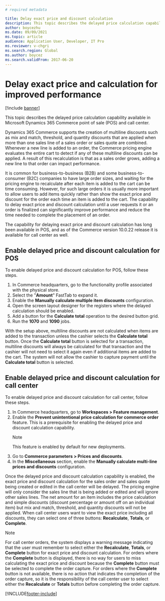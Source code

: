 ```yaml
---
# required metadata

title: Delay exact price and discount calculation
description: This topic describes the delayed price calculation capability available in Microsoft Dynamics 365 Commerce POS and call center.
author: boycezhu
ms.date: 09/09/2021
ms.topic: article
audience: Application User, Developer, IT Pro
ms.reviewer: v-chgri
ms.search.region: Global
ms.author: boycez
ms.search.validFrom: 2017-06-20
---
```


# Delay exact price and calculation for improved performance
  
[!include [banner](includes/banner.md)]

This topic describes the delayed price calculation capability available in Microsoft Dynamics 365 Commerce point of sale (POS) and call center.

Dynamics 365 Commerce supports the creation of multiline discounts such as mix and match, threshold, and quantity discounts that are applied when more than one sales line of a sales order or sales quote are combined. Whenever a new line is added to an order, the Commerce pricing engine evaluates the entire cart to detect if any of these multiline discounts can be applied. A result of this recalculation is that as a sales order grows, adding a new line to that order can impact performance. 

It is common for business-to-business (B2B) and some business-to-consumer (B2C) companies to have large order sizes, and waiting for the pricing engine to recalculate after each item is added to the cart can be time consuming. However, for such large orders it is usually more important to allow users to add items quickly rather than show the exact price and discount for the order each time an item is added to the cart. The capability to delay exact price and discount calculation until a user requests it or an order is finalized can significantly improve performance and reduce the time needed to complete the placement of an order.

The capability for delaying exact price and discount calculation has long been available in POS, and as of the Commerce version 10.0.22 release it is available for call center as well.

## Enable delayed price and discount calculation for POS

To enable delayed price and discount calculation for POS, follow these steps.

1. In Commerce headquarters, go to the functionality profile associated with the physical store.
1. Select the "**Amount**" FastTab to expand it.
1. Enable the **Manually calculate multiple item discounts** configuration.
1. Open the screen layout designer for the registers where the delayed calculation should be enabled.
1. Add a button for the **Calculate total** operation to the desired button grid.
1. Run the **1070** and **1090** jobs.

With the setup above, multiline discounts are not calculated when items are added to the transaction unless the cashier selects the **Calculate total** button. Once the **Calculate total** button is selected for a transaction, multiline discounts will always be calculated for that transaction and the cashier will not need to select it again even if additional items are added to the cart. The system will not allow the cashier to capture payment until the **Calculate total** button is selected.

## Enable delayed price and discount calculation for call center

To enable delayed price and discount calculation for call center, follow these steps.

1. In Commerce headquarters, go to **Workspaces \> Feature management**.
1. Enable the **Prevent unintentional price calculation for commerce order** feature. This is a prerequisite for enabling the delayed price and discount calculation capability. 
    > [!NOTE]
    > This feature is enabled by default for new deployments.
1. Go to **Commerce parameters \> Prices and discounts**. 
1. In the **Miscellaneous** section, enable the **Manually calculate multi-line prices and discounts** configuration.

Once the delayed price and discount calculation capability is enabled, the exact price and discount calculation for the sales order and sales quote being created or edited in the call center will be delayed. The pricing engine will only consider the sales line that is being added or edited and will ignore other sales lines. The net amount for an item includes the price calculation and simple discounts (discount percentage or amount off on an individual item) but mix and match, threshold, and quantity discounts will not be applied. When call center users want to view the exact price including all discounts, they can select one of three buttons: **Recalculate**, **Totals**, or **Complete**. 

> [!NOTE]
> For call center orders, the system displays a warning message indicating that the user must remember to select either the **Recalculate**, **Totals**, or **Complete** button for exact price and discount calculation. For orders where the **Complete** button is displayed, there is no way for users to miss calculating the exact price and discount because the **Complete** button must be selected to complete the order capture. For orders where the **Complete** button is not available, there is no action that indicates the completion of the order capture, so it is the responsibility of the call center user to select either the **Recalculate** or **Totals** button before completing the order capture.

[!INCLUDE[footer-include](../includes/footer-banner.md)]
